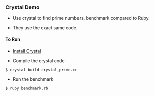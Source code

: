 ### Crystal Demo

* Use crystal to find prime numbers, benchmark compared to Ruby.

* They use the exact same code.

#### To Run

* [Install Crystal](https://crystal-lang.org/docs/)


* Compile the crystal code
```
$ crystal build crystal_prime.cr
```

* Run the benchmark

```
$ ruby benchmark.rb
```
